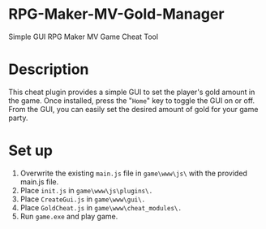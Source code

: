 # RPG-Maker-MV-Gold-Manager
Simple GUI RPG Maker MV Game Cheat Tool

# Description
This cheat plugin provides a simple GUI to set the player's gold amount in the game. Once installed, press the "```Home```" key to toggle the GUI on or off. From the GUI, you can easily set the desired amount of gold for your game party.

# Set up
1. Overwrite the existing ```main.js``` file in ```game\www\js\``` with the provided main.js file. 
2. Place ```init.js``` in ```game\www\js\plugins\.```
3. Place ```CreateGui.js``` in ```game\www\gui\.```
4. Place ```GoldCheat.js``` in ```game\www\cheat_modules\.```
5. Run ```game.exe``` and play game.
